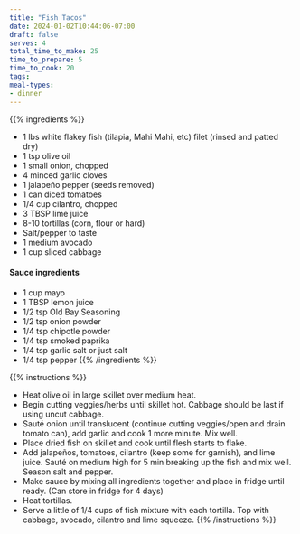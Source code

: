 ```yaml
---
title: "Fish Tacos"
date: 2024-01-02T10:44:06-07:00
draft: false
serves: 4
total_time_to_make: 25
time_to_prepare: 5
time_to_cook: 20
tags:
meal-types:
- dinner
---
```


{{% ingredients %}}
- 1 lbs white flakey fish (tilapia, Mahi Mahi, etc) filet (rinsed and patted dry)
- 1 tsp olive oil
- 1 small onion, chopped
- 4 minced garlic cloves
- 1 jalapeño pepper (seeds removed)
- 1 can diced tomatoes
- 1/4 cup cilantro, chopped
- 3 TBSP lime juice
- 8-10 tortillas (corn, flour or hard)
- Salt/pepper to taste
- 1 medium avocado
- 1 cup sliced cabbage

#### Sauce ingredients
- 1 cup mayo
- 1 TBSP lemon juice
- 1/2 tsp Old Bay Seasoning
- 1/2 tsp onion powder
- 1/4 tsp chipotle powder
- 1/4 tsp smoked paprika
- 1/4 tsp garlic salt or just salt
- 1/4 tsp pepper
{{% /ingredients %}}

{{% instructions %}}
- Heat olive oil in large skillet over medium heat.
- Begin cutting veggies/herbs until skillet hot. Cabbage should be last if using uncut cabbage.
- Sauté onion until translucent (continue cutting veggies/open and drain tomato can), add garlic and cook 1 more minute. Mix well.
- Place dried fish on skillet and cook until flesh starts to flake.
- Add jalapeños, tomatoes, cilantro (keep some for garnish), and lime juice. Sauté on medium high for 5 min breaking up the fish and mix well. Season salt and pepper.
- Make sauce by mixing all ingredients together and place in fridge until ready. (Can store in fridge for 4 days)
- Heat tortillas.
- Serve a little of 1/4 cups of fish mixture with each tortilla. Top with cabbage, avocado, cilantro and lime squeeze.
{{% /instructions %}}
